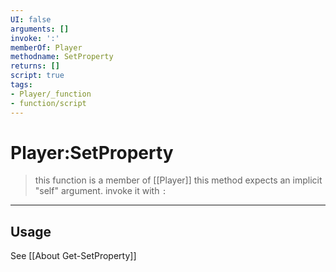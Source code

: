 ```yaml
---
UI: false
arguments: []
invoke: ':'
memberOf: Player
methodname: SetProperty
returns: []
script: true
tags:
- Player/_function
- function/script
---
```

# Player:SetProperty
> this function is a member of [[Player]]
> this method expects an implicit "self" argument. invoke it with `:`
-----
## Usage
See [[About Get-SetProperty]]

